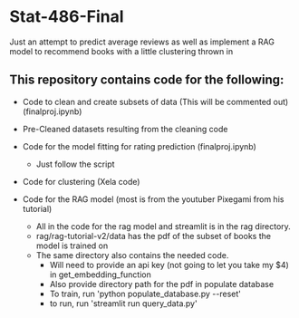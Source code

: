 # Stat-486-Final
Just an attempt to predict average reviews as well as implement a RAG model to recommend books with a little clustering thrown in

## This repository contains code for the following:
* Code to clean and create subsets of data (This will be commented out) (finalproj.ipynb)
* Pre-Cleaned datasets resulting from the cleaning code 
* Code for the model fitting for rating prediction (finalproj.ipynb)
   - Just follow the script

* Code for clustering (Xela code)
* Code for the RAG model (most is from the youtuber Pixegami from his tutorial)
    - All in the code for the rag model and streamlit is in the rag directory.
    - rag/rag-tutorial-v2/data has the pdf of the subset of books the model is trained on
    - The same directory also contains the needed code.
        * Will need to provide an api key (not going to let you take my $4) in get_embedding_function
        * Also provide directory path for the pdf in populate database
        * To train, run 'python populate_database.py --reset'
        * to run, run 'streamlit run query_data.py' 

